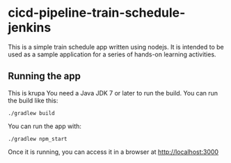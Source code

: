 # cicd-pipeline-train-schedule-jenkins

This is a simple train schedule app written using nodejs. It is intended to be used as a sample application for a series of hands-on learning activities.

## Running the app
This is krupa
You need a Java JDK 7 or later to run the build. You can run the build like this:

    ./gradlew build

You can run the app with:

    ./gradlew npm_start

Once it is running, you can access it in a browser at [http://localhost:3000](http://localhost:3000)
